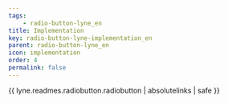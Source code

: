 ```yaml
---
tags: 
    - radio-button-lyne_en
title: Implementation
key: radio-button-lyne-implementation_en
parent: radio-button-lyne_en
icon: implementation
order: 4
permalink: false  
---
```

{{ lyne.readmes.radiobutton.radiobutton | absolutelinks | safe }}



